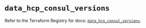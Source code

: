 # `data_hcp_consul_versions`

Refer to the Terraform Registry for docs: [`data_hcp_consul_versions`](https://registry.terraform.io/providers/hashicorp/hcp/0.91.0/docs/data-sources/consul_versions).
